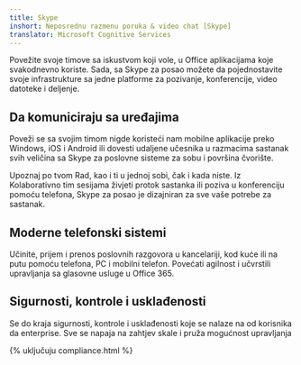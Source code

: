 ```yaml
---
title: Skype
inshort: Neposrednu razmenu poruka & video chat [Skype]
translator: Microsoft Cognitive Services
---
```


Povežite svoje timove sa iskustvom koji vole, u Office aplikacijama koje svakodnevno koriste. Sada, sa Skype za posao možete da pojednostavite svoje infrastrukture sa jedne platforme za pozivanje, konferencije, video datoteke i deljenje. 

## Da komuniciraju sa uređajima
Poveži se sa svojim timom nigde koristeći nam mobilne aplikacije preko Windows, iOS i Android ili dovesti udaljene učesnika u razmacima sastanak svih veličina sa Skype za poslovne sisteme za sobu i površina čvorište.

Upoznaj po tvom
Rad, kao i ti u jednoj sobi, čak i kada niste. Iz Kolaborativno tim sesijama živjeti protok sastanka ili poziva u konferenciju pomoću telefona, Skype za posao je dizajniran za sve vaše potrebe za sastanak. 

## Moderne telefonski sistemi
Učinite, prijem i prenos poslovnih razgovora u kancelariji, kod kuće ili na putu pomoću telefona, PC i mobilni telefon. Povećati agilnost i učvrstili upravljanja sa glasovne usluge u Office 365. 

## Sigurnosti, kontrole i usklađenosti
Se do kraja sigurnosti, kontrole i usklađenosti koje se nalaze na od korisnika da enterprise. Sve se napaja na zahtjev skale i pruža mogućnost upravljanja 

{% uključuju compliance.html %}


